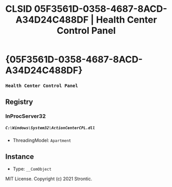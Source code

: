 ﻿---
title: "CLSID 05F3561D-0358-4687-8ACD-A34D24C488DF | Health Center Control Panel"
excerpt: What is COM-Object CLSID 05F3561D-0358-4687-8ACD-A34D24C488DF?
---

# {05F3561D-0358-4687-8ACD-A34D24C488DF}

### `Health Center Control Panel`

## Registry


### InProcServer32

##### `C:\Windows\System32\ActionCenterCPL.dll`
* ThreadingModel: `Apartment`

## Instance

* Type: `__ComObject`

MIT License. Copyright (c) 2021 Strontic.



